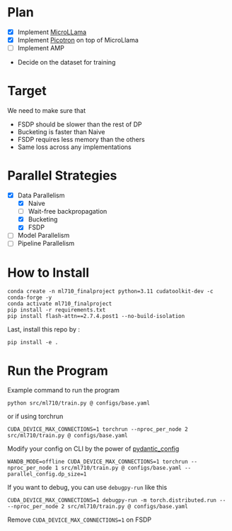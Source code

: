 # Plan
- [x] Implement [MicroLLama](https://github.com/keeeeenw/MicroLlama)
- [x] Implement [Picotron](https://github.com/huggingface/picotron) on top of MicroLlama
- [ ] Implement AMP
- Decide on the dataset for training

# Target
We need to make sure that
- FSDP should be slower than the rest of DP
- Bucketing is faster than Naive
- FSDP requires less memory than the others
- Same loss across any implementations

# Parallel Strategies
- [x] Data Parallelism
    - [x] Naive
    - [ ] Wait-free backpropagation
    - [x] Bucketing
    - [x] FSDP
- [ ] Model Parallelism
- [ ] Pipeline Parallelism
<!-- - [ ] Data + Model Parallelism (Need at least 4 GPUs) -->

# How to Install
```
conda create -n ml710_finalproject python=3.11 cudatoolkit-dev -c conda-forge -y
conda activate ml710_finalproject
pip install -r requirements.txt
pip install flash-attn==2.7.4.post1 --no-build-isolation
```

Last, install this repo by :
```
pip install -e .
```

# Run the Program
Example command to run the program
```
python src/ml710/train.py @ configs/base.yaml
```

or if using torchrun
```
CUDA_DEVICE_MAX_CONNECTIONS=1 torchrun --nproc_per_node 2 src/ml710/train.py @ configs/base.yaml
```

Modify your config on CLI by the power of [pydantic_config](https://github.com/samsja/pydantic_config)
```
WANDB_MODE=offline CUDA_DEVICE_MAX_CONNECTIONS=1 torchrun --nproc_per_node 1 src/ml710/train.py @ configs/base.yaml --parallel_config.dp_size=1
```

If you want to debug, you can use `debugpy-run` like this 

```
CUDA_DEVICE_MAX_CONNECTIONS=1 debugpy-run -m torch.distributed.run -- --nproc_per_node 2 src/ml710/train.py @ configs/base.yaml
```

Remove `CUDA_DEVICE_MAX_CONNECTIONS=1` on FSDP